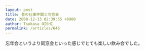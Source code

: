 ```yaml
---
layout: post
title: 昔の仕事仲間と同窓会
date: 2008-12-13 02:39:55 +0900
author: Tsukasa OISHI
permalink: /articles/646
---
```



忘年会というより同窓会といった感じでとても楽しい飲み会でした。  


